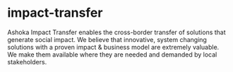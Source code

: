 # impact-transfer
Ashoka Impact Transfer enables the cross-border transfer of solutions that generate social impact. We believe that innovative, system changing solutions with a proven impact &amp; business model are extremely valuable. We make them available where they are needed and demanded by local stakeholders.
